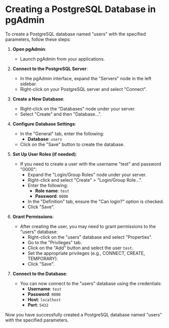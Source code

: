 # Creating a PostgreSQL Database in pgAdmin

To create a PostgreSQL database named "users" with the specified parameters, follow these steps:

1. **Open pgAdmin**:
   - Launch pgAdmin from your applications.

2. **Connect to the PostgreSQL Server**:
   - In the pgAdmin interface, expand the "Servers" node in the left sidebar.
   - Right-click on your PostgreSQL server and select "Connect".

3. **Create a New Database**:
   - Right-click on the "Databases" node under your server.
   - Select "Create" and then "Database...".

4. **Configure Database Settings**:
   - In the "General" tab, enter the following:
     - **Database**: `users`
   - Click on the "Save" button to create the database.

5. **Set Up User Roles (if needed)**:
   - If you need to create a user with the username "test" and password "0000":
     - Expand the "Login/Group Roles" node under your server.
     - Right-click and select "Create" > "Login/Group Role...".
     - Enter the following:
       - **Role name**: `test`
       - **Password**: `0000`
     - In the "Definition" tab, ensure the "Can login?" option is checked.
     - Click "Save".

6. **Grant Permissions**:
   - After creating the user, you may need to grant permissions to the "users" database:
     - Right-click on the "users" database and select "Properties".
     - Go to the "Privileges" tab.
     - Click on the "Add" button and select the user `test`.
     - Set the appropriate privileges (e.g., CONNECT, CREATE, TEMPORARY).
     - Click "Save".

7. **Connect to the Database**:
   - You can now connect to the "users" database using the credentials:
     - **Username**: `test`
     - **Password**: `0000`
     - **Host**: `localhost`
     - **Port**: `5432`

Now you have successfully created a PostgreSQL database named "users" with the specified parameters.
